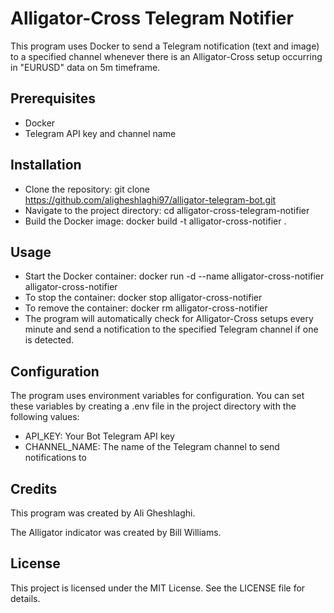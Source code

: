 # Alligator-Cross Telegram Notifier
This program uses Docker to send a Telegram notification (text and image) to a specified channel whenever there is an Alligator-Cross setup occurring in "EURUSD" data on 5m timeframe.

## Prerequisites
* Docker
* Telegram API key and channel name
## Installation
* Clone the repository: git clone https://github.com/aligheshlaghi97/alligator-telegram-bot.git
* Navigate to the project directory: cd alligator-cross-telegram-notifier
* Build the Docker image: docker build -t alligator-cross-notifier .
## Usage
* Start the Docker container: docker run -d --name alligator-cross-notifier alligator-cross-notifier
* To stop the container: docker stop alligator-cross-notifier
* To remove the container: docker rm alligator-cross-notifier
* The program will automatically check for Alligator-Cross setups every minute and send a notification to the specified Telegram channel if one is detected.

## Configuration
The program uses environment variables for configuration. You can set these variables by creating a .env file in the project directory with the following values:

* API_KEY: Your Bot Telegram API key
* CHANNEL_NAME: The name of the Telegram channel to send notifications to
## Credits
This program was created by Ali Gheshlaghi.

The Alligator indicator was created by Bill Williams.

## License
This project is licensed under the MIT License. See the LICENSE file for details.



